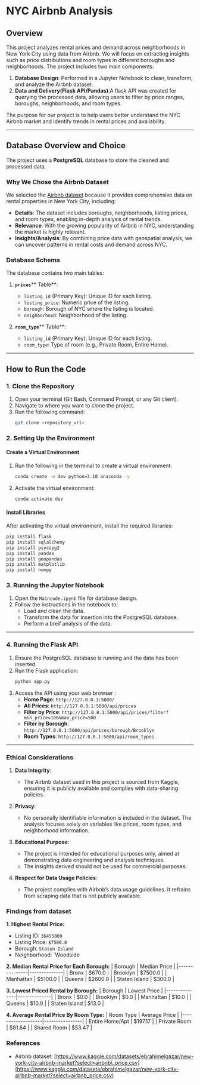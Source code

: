 
# NYC Airbnb Analysis 

## Overview

This project analyzes rental prices and demand across neighborhoods in New York City using data from Airbnb. We will focus on extracting insights such as price distributions and room types in different boroughs and neighborhoods. The project includes two main components:

1. **Database Design**: Performed in a Jupyter Notebook to clean, transform, and analyze the Airbnb dataset.
2. **Data and Delivery(Flask API/Pandas)**:A flask API was created for querying the processed data, allowing users to filter by price ranges, boroughs, neighborhoods, and room types.

The purpose for our project is to help users better understand the NYC Airbnb market and identify trends in rental prices and availability.

---

## Database Overview and Choice

The project uses a **PostgreSQL** database to store the cleaned and processed data.


### Why We Chose the Airbnb Dataset

We selected the [Airbnb dataset](https://www.kaggle.com/datasets/ebrahimelgazar/new-york-city-airbnb-market?select=airbnb_price.csv) because it provides comprehensive data on rental properties in New York City, including:

- **Details**: The dataset includes boroughs, neighborhoods, listing prices, and room types, enabling in-depth analysis of rental trends.
- **Relevance**: With the growing popularity of Airbnb in NYC, understanding the market is highly relevant.
- **Insights/Analysis**: By combining price data with geospatial analysis, we can uncover patterns in rental costs and demand across NYC.

### Database Schema

The database contains two main tables:

1. **`prices`**** Table**:

   - `listing_id` (Primary Key): Unique ID for each listing.
   - `listing_price`: Numeric price of the listing.
   - `borough`: Borough of NYC where the listing is located.
   - `neighborhood`: Neighborhood of the listing.

2. **`room_type`**** Table**:

   - `listing_id` (Primary Key): Unique ID for each listing.
   - `room_type`: Type of room (e.g., Private Room, Entire Home).

---

## How to Run the Code

### 1. Clone the Repository

1. Open your terminal (Git Bash, Command Prompt, or any Git client).
2. Navigate to where you want to clone the project.
3. Run the following command:
   ```bash
   git clone <repository_url>
   ```

### 2. Setting Up the Environment

#### **Create a Virtual Environment**

1. Run the following in the terminal to create a virtual environment:
   ```bash
   conda create -n dev python=3.10 anaconda -y
   ```
2. Activate the virtual environment:
     ```bash
     conda activate dev
     ```
   

#### **Install Libraries**

After activating the virtual environment, install the required libraries:

```bash
pip install flask
pip install sqlalchemy
pip install psycopg2
pip install pandas
pip install geopandas
pip install matplotlib
pip install numpy
```

### 3. Running the Jupyter Notebook

1. Open the `Maincode.ipynb` file for database design.
2. Follow the instructions in the notebook to:
   - Load and clean the data.
   - Transform the data for insertion into the PostgreSQL database.
   - Perform a breif analysis of the data.

---

### 4. Running the Flask API

1. Ensure the PostgreSQL database is running and the data has been inserted.
2. Run the Flask application:
   ```bash
   python app.py
   ```
3. Access the API  using your web browser :
   - **Home Page**: `http://127.0.0.1:5000/`
   - **All Prices**: `http://127.0.0.1:5000/api/prices`
   - **Filter by Price**: `http://127.0.0.1:5000/api/prices/filter?min_price=100&max_price=500`
   - **Filter by Borough**: `http://127.0.0.1:5000/api/prices/borough/Brooklyn`
   - **Room Types**: `http://127.0.0.1:5000/api/room_types`


---

### Ethical Considerations

1. **Data Integrity**:
   - The Airbnb dataset used in this project is sourced from Kaggle, ensuring it is publicly available and complies with data-sharing policies.

2. **Privacy**:
   - No personally identifiable information  is included in the dataset. The analysis focuses solely on variables like prices, room types, and neighborhood information.

3. **Educational Purpose**:
   - The project is intended for educational purposes only, aimed at demonstrating data engineering and analysis techniques.
   - The insights derived should not be used for commercial purposes.

4. **Respect for Data Usage Policies**:
   - The project complies with Airbnb’s data usage guidelines. It refrains from scraping data that is not publicly available.


### Findings from dataset

**1. Highest Rental Price:**
- Listing ID: `36455809`
- Listing Price: `$7500.0`
- Borough: `Staten Island`
- Neighborhood: `Woodside

**2. Median Rental Price for Each Borough:**
| Borough       | Median Price |
|---------------|--------------|
| Bronx         | $670.0       |
| Brooklyn      | $7500.0      |
| Manhattan     | $5100.0      |
| Queens        | $2600.0      |
| Staten Island | $300.0       |

**3. Lowest Priced Rental by Borough:**
| Borough       | Lowest Price |
|---------------|--------------|
| Bronx         | $0.0         |
| Brooklyn      | $0.0         |
| Manhattan     | $10.0        |
| Queens        | $10.0        |
| Staten Island | $13.0        |

**4. Average Rental Price By Room Type:**
| Room Type         | Average Price |
|-------------------|----------------|
| Entire Home/Apt   | $197.17        |
| Private Room      | $81.64         |
| Shared Room       | $53.47         |


### References

- Airbnb dataset: [https://www.kaggle.com/datasets/ebrahimelgazar/new-york-city-airbnb-market?select=airbnb\_price.csv](https://www.kaggle.com/datasets/ebrahimelgazar/new-york-city-airbnb-market?select=airbnb_price.csv)



